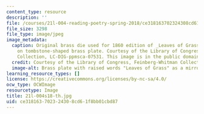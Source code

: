 ```yaml
---
content_type: resource
description: ''
file: /courses/21l-004-reading-poetry-spring-2018/ce318163702324308cd61f8bb01cbd87_21l-004s18-th.jpg
file_size: 3298
file_type: image/jpeg
image_metadata:
  caption: Original brass die used for 1860 edition of _Leaves of Grass_ by Walt Whitman
    on tombstone-shaped brass plate. Courtesy of the Library of Congress, Feinberg-Whitman
    Collection, LC-DIG-ppmsca-07531. This image is in the public domain.
  credit: Courtesy of the Library of Congress, Feinberg-Whitman Collection, LC-DIG-ppmsca-07531.
  image-alt: Brass plate with raised words "Leaves of Grass" as a mirror image.
learning_resource_types: []
license: https://creativecommons.org/licenses/by-nc-sa/4.0/
ocw_type: OCWImage
resourcetype: Image
title: 21l-004s18-th.jpg
uid: ce318163-7023-2430-8cd6-1f8bb01cbd87
---
```

